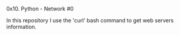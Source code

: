 0x10. Python - Network #0

In this repository I use the 'curl' bash command to get web servers information.
